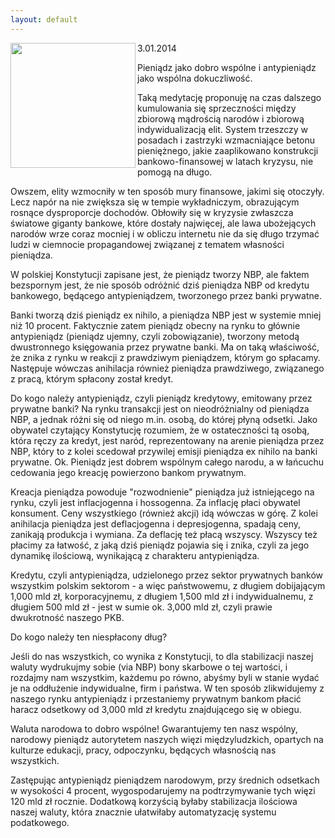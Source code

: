 ```yaml
---
layout: default
---
```

<img src="{{site.baseurl}}\articles\pictures\465.zloty.jpg" align="left" HSPACE=”50” VSPACE=”50” width="200"><!--211-->
<p></p><p>3.01.2014</p><p>Pieniądz jako dobro wspólne i antypieniądz jako wspólna dokuczliwość.</p>
<p>Taką medytację proponuję na czas dalszego kumulowania się sprzeczności między zbiorową mądrością narodów i zbiorową indywidualizacją elit. System trzeszczy w posadach i zastrzyki wzmacniające betonu pieniężnego, jakie zaaplikowano konstrukcji bankowo-finansowej w latach kryzysu, nie pomogą na długo.</p>
<p>Owszem, elity wzmocniły w ten sposób mury finansowe, jakimi się otoczyły. Lecz napór na nie zwiększa się w tempie wykładniczym, obrazującym rosnące dysproporcje dochodów. Obłowiły się w kryzysie zwłaszcza światowe giganty bankowe, które dostały najwięcej, ale lawa ubożejących narodów wrze coraz mocniej i w obliczu internetu nie da się długo trzymać ludzi w ciemnocie propagandowej związanej z tematem własności pieniądza.</p>
<p>W polskiej Konstytucji zapisane jest, że pieniądz tworzy NBP, ale faktem bezspornym jest, że nie sposób odróżnić dziś pieniądza NBP od kredytu bankowego, będącego antypieniądzem, tworzonego przez banki prywatne.</p>
<p>Banki tworzą dziś pieniądz ex nihilo, a pieniądza NBP jest w systemie mniej niż 10 procent. Faktycznie zatem pieniądz obecny na rynku to głównie antypieniądz (pieniądz ujemny, czyli zobowiązanie), tworzony metodą dwustronnego księgowania przez prywatne banki. Ma on taką właściwość, że znika z rynku w reakcji z prawdziwym pieniądzem, którym go spłacamy. Następuje wówczas anihilacja również pieniądza prawdziwego, związanego z pracą, którym spłacony został kredyt.</p>
<p>Do kogo należy antypieniądz, czyli pieniądz kredytowy, emitowany przez prywatne banki? Na rynku transakcji jest on nieodróżnialny od pieniądza NBP, a jednak różni się od niego m.in. osobą, do której płyną odsetki. Jako obywatel czytający Konstytucję rozumiem, że w ostateczności tą osobą, która ręczy za kredyt, jest naród, reprezentowany na arenie pieniądza przez NBP, który to z kolei scedował przywilej emisji pieniądza ex nihilo na banki prywatne. Ok. Pieniądz jest dobrem wspólnym całego narodu, a w łańcuchu cedowania jego kreację powierzono bankom prywatnym.</p>
<p>Kreacja pieniądza powoduje "rozwodnienie" pieniądza już istniejącego na rynku, czyli jest inflacjogenna i hossogenna. Za inflację płaci obywatel konsument. Ceny wszystkiego (również akcji) idą wówczas w górę. Z kolei anihilacja pieniądza jest deflacjogenna i depresjogenna, spadają ceny, zanikają produkcja i wymiana. Za deflację też płacą wszyscy. Wszyscy też płacimy za łatwość, z jaką dziś pieniądz pojawia się i znika, czyli za jego dynamikę ilościową, wynikającą z charakteru antypieniądza.</p>
<p>Kredytu, czyli antypieniądza, udzielonego przez sektor prywatnych banków wszystkim polskim sektorom - a więc państwowemu, z długiem dobijającym 1,000 mld zł, korporacyjnemu, z długiem 1,500 mld zł i indywidualnemu, z długiem 500 mld zł - jest w sumie ok. 3,000 mld zł, czyli prawie dwukrotność naszego PKB.</p>
<p>Do kogo należy ten niespłacony dług?</p>
<p>Jeśli do nas wszystkich, co wynika z Konstytucji, to dla stabilizacji naszej waluty wydrukujmy sobie (via NBP) bony skarbowe o tej wartości, i rozdajmy nam wszystkim, każdemu po równo, abyśmy byli w stanie wydać je na oddłużenie indywidualne, firm i państwa. W ten sposób zlikwidujemy z naszego rynku antypieniądz i przestaniemy prywatnym bankom płacić haracz odsetkowy od 3,000 mld zł kredytu znajdującego się w obiegu.</p>
<p>Waluta narodowa to dobro wspólne! Gwarantujemy ten nasz wspólny, narodowy pieniądz autorytetem naszych więzi międzyludzkich, opartych na kulturze edukacji, pracy, odpoczynku, będących własnością nas wszystkich.</p>
<p>Zastępując antypieniądz pieniądzem narodowym, przy średnich odsetkach w wysokości 4 procent, wygospodarujemy na podtrzymywanie tych więzi 120 mld zł rocznie. Dodatkową korzyścią byłaby stabilizacja ilościowa naszej waluty, która znacznie ułatwiłaby automatyzację systemu podatkowego.</p></p><p><p></p>
